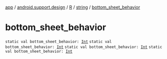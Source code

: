 [app](../../../index.md) / [android.support.design](../../index.md) / [R](../index.md) / [string](index.md) / [bottom_sheet_behavior](.)

# bottom_sheet_behavior

`static val bottom_sheet_behavior: `[`Int`](https://kotlinlang.org/api/latest/jvm/stdlib/kotlin/-int/index.html)
`static val bottom_sheet_behavior: `[`Int`](https://kotlinlang.org/api/latest/jvm/stdlib/kotlin/-int/index.html)
`static val bottom_sheet_behavior: `[`Int`](https://kotlinlang.org/api/latest/jvm/stdlib/kotlin/-int/index.html)
`static val bottom_sheet_behavior: `[`Int`](https://kotlinlang.org/api/latest/jvm/stdlib/kotlin/-int/index.html)